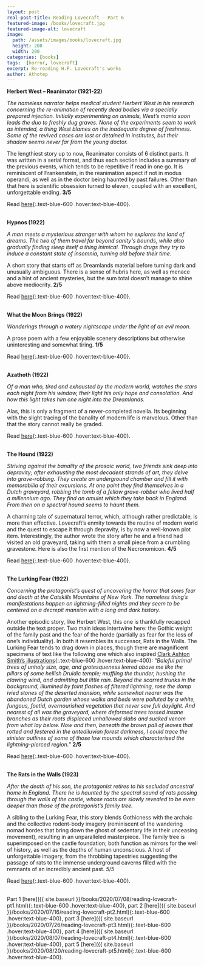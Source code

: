 ```yaml
---
layout: post
real-post-title: Reading Lovecraft – Part 6
featured-image: /books/lovecraft.jpg
featured-image-alt: lovecraft
image:
  path: /assets/images/books/lovecraft.jpg
  height: 200
  width: 200
categories: [books]
tags:  [horror, lovecraft]
excerpt: Re-reading H.P. Lovecraft's works
author: Athotep
---
```


**Herbert West – Reanimator (1921-22)**

*The nameless narrator helps medical student Herbert West in his research concerning the re-animation of recently dead bodies via a specially prepared injection. Initially experimenting on animals, West’s mania soon leads the duo to freshly dug graves. None of the experiments seem to work as intended, a thing West blames on the inadequate degree of freshness. Some of the revived cases are lost or detained in institutes, but their shadow seems never far from the young doctor.*

The lengthiest story up to now, Reanimator consists of 6 distinct parts. It was written in a serial format, and thus each section includes a summary of the previous events, which tends to be repetitive if read in one go. It is reminiscent of Frankenstein, in the reanimation aspect if not in modus operandi, as well as in the doctor being haunted by past failures. Other than that here is scientific obsession turned to eleven, coupled with an excellent, unforgettable ending. **3/5**

Read [here](https://www.hplovecraft.com/writings/texts/fiction/hwr.aspx){:.text-blue-600 .hover:text-blue-400}.  
<br>

**Hypnos (1922)**

*A man meets a mysterious stranger with whom he explores the land of dreams. The two of them travel far beyond sanity's bounds, while also gradually finding sleep itself a thing inimical. Through drugs they try to induce a constant state of insomnia, turning old before their time.*

A short story that starts off as Dreamlands material before turning dark and unusually ambiguous. There is a sense of hubris here, as well as menace and a hint of ancient mysteries, but the sum total doesn’t manage to shine above mediocrity. **2/5**

Read [here](https://www.hplovecraft.com/writings/texts/fiction/hy.aspx){:.text-blue-600 .hover:text-blue-400}.  
<br>

**What the Moon Brings (1922)**

*Wanderings through a watery nightscape under the light of an evil moon.*

A prose poem with a few enjoyable scenery descriptions but otherwise uninteresting and somewhat tiring. **1/5**

Read [here](https://www.hplovecraft.com/writings/texts/fiction/wmb.aspx){:.text-blue-600 .hover:text-blue-400}.  
<br>

**Azathoth (1922)**

*Of a man who, tired and exhausted by the modern world, watches the stars each night from his window, their light his only hope and consolation. And how this light takes him one night into the Dreamlands.*

Alas, this is only a fragment of a never-completed novella. Its beginning with the slight tracing of the banality of modern life is marvelous. Other than that the story cannot really be graded.

Read [here](https://www.hplovecraft.com/writings/texts/fiction/az.aspx){:.text-blue-600 .hover:text-blue-400}.  
<br>

**The Hound (1922)**

*Striving against the banality of the prosaic world, two friends sink deep into depravity; after exhausting the most decadent strands of art, they delve into grave-robbing. They create an underground chamber and fill it with memorabilia of their excursions. At one point they find themselves in a Dutch graveyard, robbing the tomb of a fellow grave-robber who lived half a millennium ago. They find an amulet which they take back in England. From then on a spectral hound seems to haunt them.*

A charming tale of supernatural terror, which, although rather predictable, is more than effective. Lovecraft’s enmity towards the routine of modern world and the quest to escape it through depravity, is by now a well-known plot item. Interestingly, the author wrote the story after he and a friend had visited an old graveyard, taking with them a small piece from a crumbling gravestone. Here is also the first mention of the Necronomicon. **4/5**

Read [here](https://www.hplovecraft.com/writings/texts/fiction/h.aspx){:.text-blue-600 .hover:text-blue-400}.  
<br>

**The Lurking Fear (1922)**

*Concerning the protagonist’s quest of uncovering the horror that sows fear and death at the Catskills Mountains of New York. The nameless thing’s manifestations happen on lightning-filled nights and they seem to be centered on a decrepit mansion with a long and dark history.*

Another episodic story, like Herbert West, this one is thankfully recapped outside the text proper. Two main ideas intertwine here: the Gothic weight of the family past and the fear of the horde (partially as fear for the loss of one’s individuality). In both it resembles its successor, Rats in the Walls. The Lurking Fear tends to drag down in places, though there are magnificent specimens of text like the following one which also inspired [Clark Ashton Smith’s illustrations](http://lovecraftianhorror.blogspot.com/2011/10/cas-illos-for-lurking-fear.html){:.text-blue-600 .hover:text-blue-400}: “*Baleful primal trees of unholy size, age, and grotesqueness leered above me like the pillars of some hellish Druidic temple; muffling the thunder, hushing the clawing wind, and admitting but little rain. Beyond the scarred trunks in the background, illumined by faint flashes of filtered lightning, rose the damp ivied stones of the deserted mansion, while somewhat nearer was the abandoned Dutch garden whose walks and beds were polluted by a white, fungous, foetid, overnourished vegetation that never saw full daylight. And nearest of all was the graveyard, where deformed trees tossed insane branches as their roots displaced unhallowed slabs and sucked venom from what lay below. Now and then, beneath the brown pall of leaves that rotted and festered in the antediluvian forest darkness, I could trace the sinister outlines of some of those low mounds which characterised the lightning-pierced region.*” **2/5**

Read [here](https://www.hplovecraft.com/writings/texts/fiction/lf.aspx){:.text-blue-600 .hover:text-blue-400}.  
<br>

**The Rats in the Walls (1923)**

*After the death of his son, the protagonist retires to his secluded ancestral home in England. There he is haunted by the spectral sound of rats passing through the walls of the castle, whose roots are slowly revealed to be even deeper than those of the protagonist’s family tree.*

A sibling to the Lurking Fear, this story blends Gothicness with the archaic and the collective rodent-body imagery (reminiscent of the wandering nomad hordes that bring down the ghost of sedentary life in their unceasing movement), resulting in an unparalleled masterpiece. The family tree is superimposed on the castle foundation; both function as mirrors for the well of history, as well as the depths of human unconscious. A host of unforgettable imagery, from the throbbing tapestries suggesting the passage of rats to the immense underground caverns filled with the remnants of an incredibly ancient past. *5/5*

Read [here](https://www.hplovecraft.com/writings/texts/fiction/rw.aspx){:.text-blue-600 .hover:text-blue-400}.  
<br>

Part 1 [here]({{ site.baseurl }}/books/2020/07/08/reading-lovecraft-pt1.html){:.text-blue-600 .hover:text-blue-400}, part 2 [here]({{ site.baseurl }}/books/2020/07/16/reading-lovecraft-pt2.html){:.text-blue-600 .hover:text-blue-400}, part 3 [here]({{ site.baseurl }}/books/2020/07/26/reading-lovecraft-pt3.html){:.text-blue-600 .hover:text-blue-400}, part 4 [here]({{ site.baseurl }}/books/2020/08/07/reading-lovecraft-pt4.html){:.text-blue-600 .hover:text-blue-400}, part 5 [here]({{ site.baseurl }}/books/2020/08/20/reading-lovecraft-pt5.html){:.text-blue-600 .hover:text-blue-400}.
